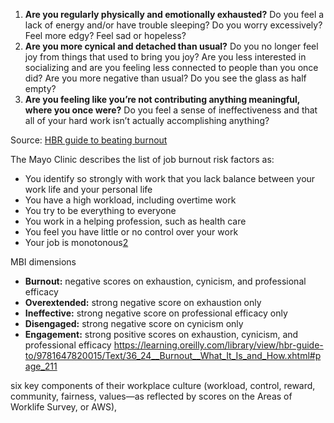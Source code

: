 

1.  **Are you regularly physically and emotionally exhausted?** Do you feel a lack of energy and/or have trouble sleeping? Do you worry excessively? Feel more edgy? Feel sad or hopeless?
2.  **Are you more cynical and detached than usual?** Do you no longer feel joy from things that used to bring you joy? Are you less interested in socializing and are you feeling less connected to people than you once did? Are you more negative than usual? Do you see the glass as half empty?
3.  **Are you feeling like you’re not contributing anything meaningful, where you once were?** Do you feel a sense of ineffectiveness and that all of your hard work isn’t actually accomplishing anything?

Source: [HBR guide to beating burnout](https://learning.oreilly.com/library/view/hbr-guide-to/9781647820015/)



The Mayo Clinic describes the list of job burnout risk factors as:

-   You identify so strongly with work that you lack balance between your work life and your personal life
-   You have a high workload, including overtime work
-   You try to be everything to everyone
-   You work in a helping profession, such as health care
-   You feel you have little or no control over your work
-   Your job is monotonous[2](https://learning.oreilly.com/library/view/hbr-guide-to/9781647820015/Text/08_Introduction__Rethinking_Burnout.xhtml#id_26)


MBI dimensions
-   **Burnout:** negative scores on exhaustion, cynicism, and professional efficacy
-   **Overextended:** strong negative score on exhaustion only
-   **Ineffective:** strong negative score on professional efficacy only
-   **Disengaged:** strong negative score on cynicism only
-   **Engagement:** strong positive scores on exhaustion, cynicism, and professional efficacy
https://learning.oreilly.com/library/view/hbr-guide-to/9781647820015/Text/36_24__Burnout__What_It_Is_and_How.xhtml#page_211



six key components of their workplace culture (workload, control, reward, community, fairness, values—as reflected by scores on the Areas of Worklife Survey, or AWS),